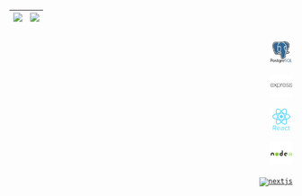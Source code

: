 
| <img src="https://github-readme-stats.vercel.app/api/top-langs/?username=pitlimitcode&hide=shell&theme=radical&layout=compact" align="left" /> | <img src="https://github-readme-stats.vercel.app/api?username=pitlimitcode&show_icons=true&theme=radical&hide=issues,stars" align="right" /> |
| ------------- | ------------- |

<p align="right">
<code><a href="https://www.postgresql.org" target="_blank" rel="noreferrer">
<img src="https://raw.githubusercontent.com/devicons/devicon/master/icons/postgresql/postgresql-original-wordmark.svg" alt="postgresql" width="40" height="40"/>
</a></code>
<code><a href="https://expressjs.com" target="_blank" rel="noreferrer">
<img src="https://raw.githubusercontent.com/devicons/devicon/master/icons/express/express-original-wordmark.svg" alt="express" width="40" height="40"/>
</a></code>
<code><a href="https://reactjs.org/" target="_blank" rel="noreferrer">
<img src="https://raw.githubusercontent.com/devicons/devicon/master/icons/react/react-original-wordmark.svg" alt="react" width="40" height="40"/>
</a></code>
<code><a href="https://nodejs.org" target="_blank" rel="noreferrer">
<img src="https://raw.githubusercontent.com/devicons/devicon/master/icons/nodejs/nodejs-original-wordmark.svg" alt="nodejs" width="40" height="40"/>
</a></code>
<code><a href="https://nextjs.org/" target="_blank" rel="noreferrer">
<img src="https://cdn.worldvectorlogo.com/logos/nextjs-2.svg" alt="nextjs" width="40" height="40"/>
</a></code>
</p>

